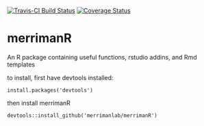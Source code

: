 [![Travis-CI Build Status](https://travis-ci.org/MerrimanLab/merrimanR.svg?branch=master)](https://travis-ci.org/MerrimanLab/merrimanR) [![Coverage Status](https://coveralls.io/repos/github/MerrimanLab/merrimanR/badge.svg?branch=master)](https://coveralls.io/github/MerrimanLab/merrimanR?branch=master)
# merrimanR
An R package containing useful functions, rstudio addins, and Rmd templates

to install, first have devtools installed:

```
install.packages('devtools')
```

then install merrimanR
```
devtools::install_github('merrimanlab/merrimanR')
```
